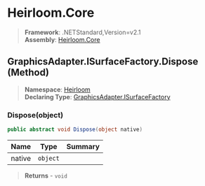 # Heirloom.Core

> **Framework**: .NETStandard,Version=v2.1  
> **Assembly**: [Heirloom.Core][0]

## GraphicsAdapter.ISurfaceFactory.Dispose (Method)

> **Namespace**: [Heirloom][0]  
> **Declaring Type**: [GraphicsAdapter.ISurfaceFactory][1]

### Dispose(object)

```cs
public abstract void Dispose(object native)
```

| Name   | Type     | Summary |
|--------|----------|---------|
| native | `object` |         |

> **Returns** - `void`

[0]: ../../../Heirloom.Core.md
[1]: ../GraphicsAdapter.ISurfaceFactory.md
